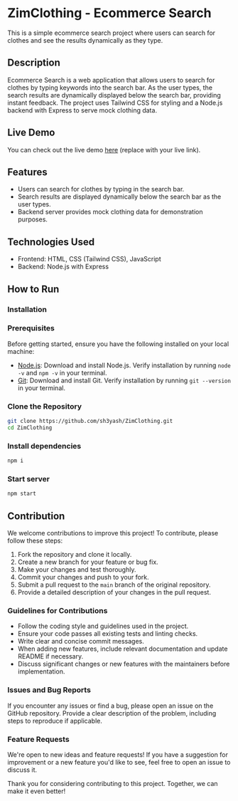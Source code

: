 # ZimClothing - Ecommerce Search

This is a simple ecommerce search project where users can search for clothes and see the results dynamically as they type.

## Description

Ecommerce Search is a web application that allows users to search for clothes by typing keywords into the search bar. As the user types, the search results are dynamically displayed below the search bar, providing instant feedback. The project uses Tailwind CSS for styling and a Node.js backend with Express to serve mock clothing data.

## Live Demo

You can check out the live demo [here](#) (replace with your live link).

## Features

- Users can search for clothes by typing in the search bar.
- Search results are displayed dynamically below the search bar as the user types.
- Backend server provides mock clothing data for demonstration purposes.

## Technologies Used

- Frontend: HTML, CSS (Tailwind CSS), JavaScript
- Backend: Node.js with Express

## How to Run

### Installation

### Prerequisites
Before getting started, ensure you have the following installed on your local machine:

- [Node.js](https://nodejs.org/): Download and install Node.js. Verify installation by running `node -v` and `npm -v` in your terminal.
- [Git](https://git-scm.com/): Download and install Git. Verify installation by running `git --version` in your terminal.

### Clone the Repository
```bash 
git clone https://github.com/sh3yash/ZimClothing.git
cd ZimClothing
```

### Install dependencies
    
```bash
npm i
```

### Start server
```bash
npm start
```

## Contribution

We welcome contributions to improve this project! To contribute, please follow these steps:

1. Fork the repository and clone it locally.
2. Create a new branch for your feature or bug fix.
3. Make your changes and test thoroughly.
4. Commit your changes and push to your fork.
5. Submit a pull request to the `main` branch of the original repository.
6. Provide a detailed description of your changes in the pull request.

### Guidelines for Contributions

- Follow the coding style and guidelines used in the project.
- Ensure your code passes all existing tests and linting checks.
- Write clear and concise commit messages.
- When adding new features, include relevant documentation and update README if necessary.
- Discuss significant changes or new features with the maintainers before implementation.

### Issues and Bug Reports

If you encounter any issues or find a bug, please open an issue on the GitHub repository. Provide a clear description of the problem, including steps to reproduce if applicable.

### Feature Requests

We're open to new ideas and feature requests! If you have a suggestion for improvement or a new feature you'd like to see, feel free to open an issue to discuss it.

Thank you for considering contributing to this project. Together, we can make it even better!



